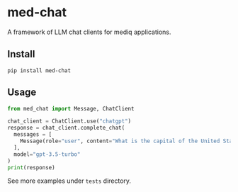 # med-chat

A framework of LLM chat clients for mediq applications.

## Install

`pip install med-chat`

## Usage

```python
from med_chat import Message, ChatClient

chat_client = ChatClient.use("chatgpt")
response = chat_client.complete_chat(
  messages = [
    Message(role="user", content="What is the capital of the United States?"),
  ],
  model="gpt-3.5-turbo"
)
print(response)
```

See more examples under `tests` directory.

